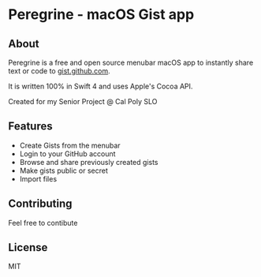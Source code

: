 # Peregrine - macOS Gist app

## About 
Peregrine is a free and open source menubar macOS app to instantly share text or code to [gist.github.com](https://gist.github.com).

It is written 100% in Swift 4 and uses Apple's Cocoa API. 

Created for my Senior Project @ Cal Poly SLO

## Features
* Create Gists from the menubar
* Login to your GitHub account
* Browse and share previously created gists
* Make gists public or secret
* Import files

## Contributing
Feel free to contibute

## License
MIT
